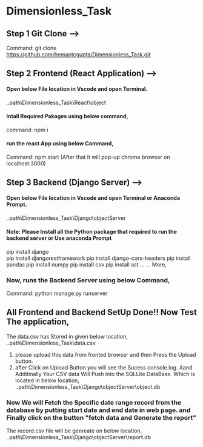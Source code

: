 # Dimensionless_Task

## Step 1 Git Clone -->

Command: git clone https://github.com/hemantcgupta/Dimensionless_Task.git


## Step 2 Frontend (React Application) -->
#### Open below File location in Vscode and open Terminal.
..path\Dimensionless_Task\React\object

#### Intall Required Pakages using below command, 
command: npm i

#### run the react App using below Command,
Command: npm start
(After that it will pop-up chrome browser on localhost:3000)

## Step 3 Backend  (Django Server) -->
#### Open below File location in Vscode and open Terminal or Anaconda Prompt.
..path\Dimensionless_Task\Django\objectServer

#### Note: Please Install all the Python package that required to run the backend server or Use anaconda Prompt
pip install django	
pip install djangorestframework
pip install django-cors-headers
pip install pandas 
pip install numpy 
pip install csv
pip install ast
...
...
More,

### Now, runs the Backend Server using below Command,
Command: python manage.py runserver

## All Frontend and Backend SetUp Done!! Now Test The application,

The data.csv has Stored in given below location,
..path\Dimensionless_Task\data.csv

1. please upload this data from fronted browser and then Press the Upload button.
2. after Click on Upload Button you will see the Sucess console.log. Aand Additinally Your CSV data Will Push into the SQLLite DataBase. Which is located in below location,
..path\Dimensionless_Task\Django\objectServer\object.db

### Now We will Fetch the Specific date range record from the database by putting start date and end date in web page. and Finally click on the button "fetch data and Generate the report" 

The record.csv file will be genreate on below location,
..path\Dimensionless_Task\Django\objectServer\report.db

